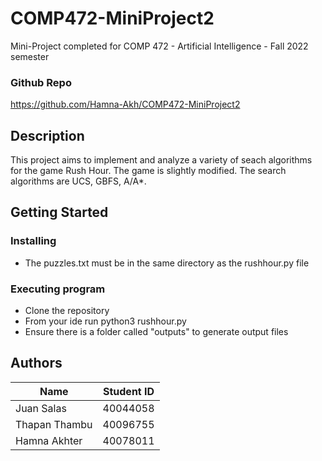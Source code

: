 # COMP472-MiniProject2

Mini-Project completed for COMP 472 - Artificial Intelligence - Fall 2022 semester

### Github Repo
https://github.com/Hamna-Akh/COMP472-MiniProject2

## Description

This project aims to implement and analyze a variety of seach algorithms for the game Rush Hour. The game is slightly modified. The search algorithms are UCS, GBFS, A/A*.

## Getting Started

### Installing

* The puzzles.txt must be in the same directory as the rushhour.py file

### Executing program

* Clone the repository
* From your ide run python3 rushhour.py
* Ensure there is a folder called "outputs" to generate output files

## Authors

| Name  | Student ID |
| ----- | ---------- |
| Juan Salas  | 40044058  |
| Thapan Thambu  | 40096755  |
| Hamna Akhter | 40078011  |
